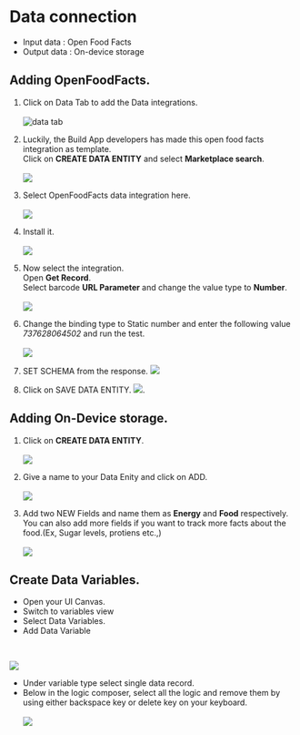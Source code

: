 # Data connection

- Input data : Open Food Facts
- Output data : On-device storage


## Adding OpenFoodFacts.

1. Click on Data Tab to add the Data integrations.<br><br>
![data tab](Images/1.png)

2. Luckily, the Build App developers has made this open food facts integration as template. <br>
Click on <b>CREATE DATA ENTITY</b> and select <b>Marketplace search</b>.<br><br>
![](Images/2.png)

3. Select OpenFoodFacts data integration here.
<br><br>
![](Images/3.png)

4. Install it.<br><br>
![](Images/4.png)

5. Now select the integration.<br>
   Open <b>Get Record</b>.<br>
   Select barcode <b>URL Parameter</b> and change the value type to <b>Number</b>.<br><br>
![](Images/6.png)


6. Change the binding type to Static number and enter the following value <i>737628064502</i> and run the test.<br><br>
![](Images/7.png)

7. SET SCHEMA from the response. 
![](Images/8.png)

8. Click on SAVE DATA ENTITY.
![](Images/9.png).




## Adding On-Device storage.

1. Click on <b>CREATE DATA ENTITY</b>.<br><br>
![](Images/10.png)

2. Give a name to your Data Enity and click on ADD. <br><br>
![](Images/11.png)


3. Add two NEW Fields and name them as <b>Energy</b> and <b>Food</b> respectively.<br> You can also add more fields if you want to track more facts about the food.(Ex, Sugar levels, protiens etc.,) <br><br>
![](Images/13.png)


## Create Data Variables. 

- Open your UI Canvas. <br>
- Switch to variables view<br>
- Select Data Variables.<br>
- Add Data Variable<br>
<br>

![](Images/14.png)


- Under variable type select single data record. 
- Below in the logic composer, select all the logic and remove them by using either backspace key or delete key on your keyboard.<br><br>
![](Images/15.png)


